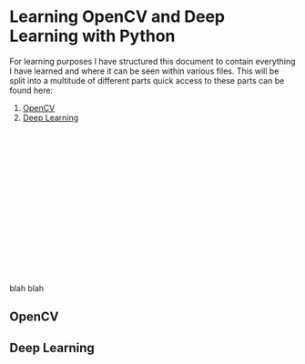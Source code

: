 # Learning OpenCV and Deep Learning with Python
For learning purposes I have structured this document to contain everything I have learned and where it can be
seen within various files. This will be split into a multitude of different parts quick access to these parts can be
found here:
1) [OpenCV](#OpenCV)
2) [Deep Learning](#Deep-Learning)

<br/><br/><br/><br/><br/><br/><br/><br/><br/><br/><br/><br/><br/><br/>

































































<br/>
blah blah

## OpenCV

## Deep Learning
